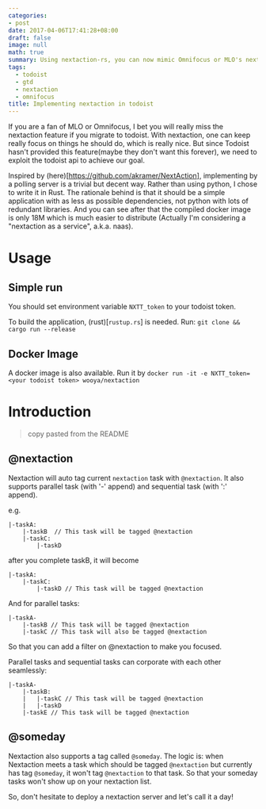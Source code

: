 ```yaml
---
categories:
- post
date: 2017-04-06T17:41:28+08:00
draft: false
image: null
math: true
summary: Using nextaction-rs, you can now mimic Omnifocus or MLO's nextaction behavior in todoist!
tags: 
  - todoist
  - gtd
  - nextaction
  - omnifocus
title: Implementing nextaction in todoist
---
```


If you are a fan of MLO or Omnifocus, I bet you will really miss the nextaction feature if you migrate to todoist. With nextaction, one can keep really focus on 
things he should do, which is really nice. But since Todoist hasn't provided this feature(maybe they don't want this forever), we need to exploit the todoist api to achieve our goal.

Inspired by (here)[https://github.com/akramer/NextAction], implementing by a polling server is a trivial but decent way. Rather than using python, I chose to write it in Rust. The rationale behind is that it should be a simple 
application with as less as possible dependencies, not python with lots of redundant libraries. And you can see after that the compiled docker image is only 18M which is much easier to distribute (Actually I'm considering 
a "nextaction as a service", a.k.a. naas).

# Usage
## Simple run
You should set environment variable `NXTT_token` to your todoist token.

To build the application, (rust)[`rustup.rs`] is needed.
Run: `git clone && cargo run --release`

## Docker Image
A docker image is also available. Run it by `docker run -it -e NXTT_token=<your todoist token> wooya/nextaction`

# Introduction
> copy pasted from the README

## @nextaction
Nextaction will auto tag current `nextaction` task with `@nextaction`. It also supports parallel task (with '-' append)
and sequential task (with ':' append).

e.g.
```
|-taskA:
    |-taskB  // This task will be tagged @nextaction
    |-taskC:
        |-taskD
```
after you complete taskB, it will become
```
|-taskA:
    |-taskC:
        |-taskD // This task will be tagged @nextaction
```
And for parallel tasks:
```
|-taskA-
    |-taskB // This task will be tagged @nextaction
    |-taskC // This task will also be tagged @nextaction
```

So that you can add a filter on @nextaction to make you focused.

Parallel tasks and sequential tasks can corporate with each other seamlessly:
```
|-taskA-
    |-taskB:
    |   |-taskC // This task will be tagged @nextaction
    |   |-taskD
    |-taskE // This task will be tagged @nextaction
```

## @someday
Nextaction also supports a tag called `@someday`. The logic is:
when Nextaction meets a task which should be tagged `@nextaction`
but currently has tag `@someday`, it won't tag `@nextaction` to that task.
So that your someday tasks won't show up on your nextaction list.

So, don't hesitate to deploy a nextaction server and let's call it a day!